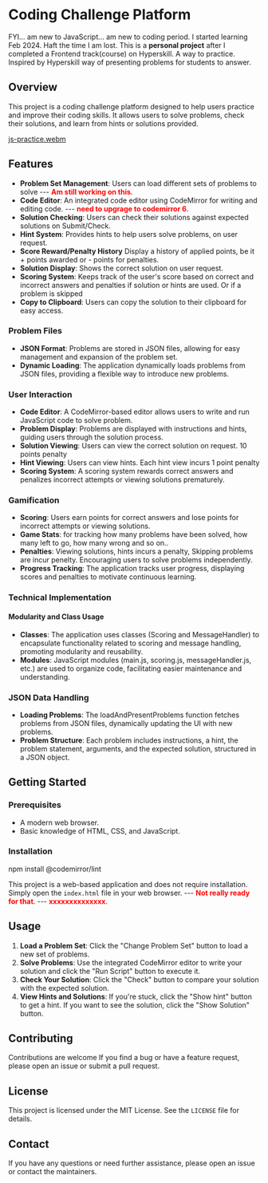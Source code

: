 # Coding Challenge Platform

FYI... am new to JavaScript... am new to coding period. I started learning Feb 2024. Haft the time I am lost.
This is a **personal project** after I completed a Frontend track(course) on Hyperskill. A way to practice.
Inspired by Hyperskill way of presenting problems for students to answer.

## Overview
This project is a coding challenge platform designed to help users practice and improve their coding skills. It allows users to solve problems, check their solutions, and learn from hints or solutions provided.

[js-practice.webm](https://github.com/lixoten/JS-Practice/assets/52259786/8106030b-5d89-474c-b205-939dc464841c)

## Features
- **Problem Set Management**: Users can load different sets of problems to solve
  --- **<span style="color:red;">Am still working on this</span>**.
- **Code Editor**: An integrated code editor using CodeMirror for writing and editing code.
  --- **<span style="color:red;">need to upgrage to codemirror 6</span>**.
- **Solution Checking**: Users can check their solutions against expected solutions on Submit/Check.
- **Hint System**: Provides hints to help users solve problems, on user request.
- **Score Reward/Penalty History** Display a history of applied points, be it + points awarded or - points for penalties.
- **Solution Display**: Shows the correct solution on user request.
- **Scoring System**: Keeps track of the user's score based on correct and incorrect answers and penalties if solution or hints are used. Or if a problem is skipped
- **Copy to Clipboard**: Users can copy the solution to their clipboard for easy access.

### Problem Files
- **JSON Format**: Problems are stored in JSON files, allowing for easy management and expansion of the problem set.
- **Dynamic Loading**: The application dynamically loads problems from JSON files, providing a flexible way to introduce new problems.

### User Interaction
- **Code Editor**: A CodeMirror-based editor allows users to write and run JavaScript code to solve problem.
- **Problem Display**: Problems are displayed with instructions and hints, guiding users through the solution process.
- **Solution Viewing**: Users can view the correct solution on request. 10 points penalty
- **Hint Viewing**: Users can view hints. Each hint view incurs 1 point penalty
- **Scoring System**: A scoring system rewards correct answers and penalizes incorrect attempts or viewing solutions prematurely.

### Gamification
- **Scoring**: Users earn points for correct answers and lose points for incorrect attempts or viewing solutions.
- **Game Stats**: for tracking how many problems have been solved, how many left to go, how many wrong and so on..
- **Penalties**: Viewing solutions, hints incurs a penalty, Skipping problems are incur penelty. Encouraging users to solve problems independently.
- **Progress Tracking**: The application tracks user progress, displaying scores and penalties to motivate continuous learning.

### Technical Implementation
#### Modularity and Class Usage
- **Classes**: The application uses classes (Scoring and MessageHandler) to encapsulate functionality related to scoring and message handling, promoting modularity and reusability.
- **Modules**: JavaScript modules (main.js, scoring.js, messageHandler.js, etc.) are used to organize code, facilitating easier maintenance and understanding.

### JSON Data Handling
- **Loading Problems**: The loadAndPresentProblems function fetches problems from JSON files, dynamically updating the UI with new problems.
- **Problem Structure**: Each problem includes instructions, a hint, the problem statement, arguments, and the expected solution, structured in a JSON object.


## Getting Started

### Prerequisites
- A modern web browser.
- Basic knowledge of HTML, CSS, and JavaScript.

### Installation

npm install @codemirror/lint

This project is a web-based application and does not require installation. Simply open the `index.html` file in your web browser.
--- **<span style="color:red;">Not really ready for that</span>**.
--- **<span style="color:red;">xxxxxxxxxxxxxx</span>**.

## Usage

1. **Load a Problem Set**: Click the "Change Problem Set" button to load a new set of problems.
2. **Solve Problems**: Use the integrated CodeMirror editor to write your solution and click the "Run Script" button to execute it.
3. **Check Your Solution**: Click the "Check" button to compare your solution with the expected solution.
4. **View Hints and Solutions**: If you're stuck, click the "Show hint" button to get a hint. If you want to see the solution, click the "Show Solution" button.

## Contributing

Contributions are welcome If you find a bug or have a feature request, please open an issue or submit a pull request.

## License

This project is licensed under the MIT License. See the `LICENSE` file for details.

## Contact

If you have any questions or need further assistance, please open an issue or contact the maintainers.
